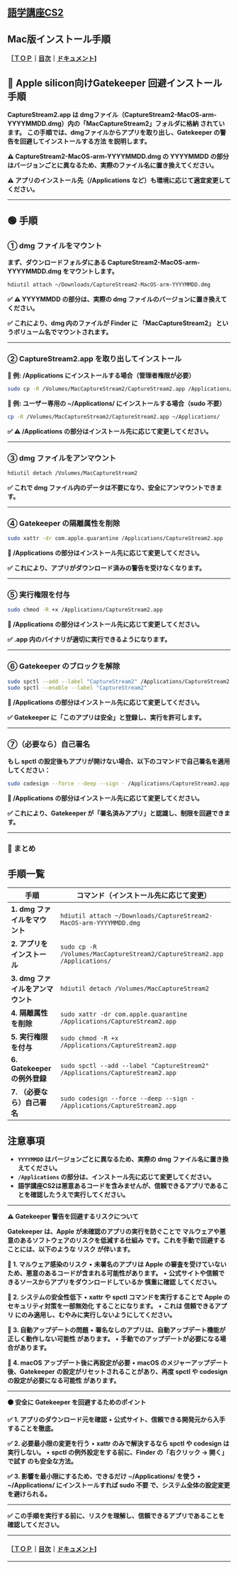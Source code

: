 ## [語学講座CS2](https://csreviser.github.io/CaptureStream2/) 
## Mac版インストール手順
#### ［[ＴＯＰ](./)**｜**[目次](./#目次)**｜**[ドキュメント](./#ドキュメント-1)]

## 🔹 Apple silicon向けGatekeeper 回避インストール手順

**CaptureStream2.app は dmgファイル（CaptureStream2-MacOS-arm-YYYYMMDD.dmg）内の「MacCaptureStream2」フォルダに格納 されています。**
**この手順では、dmgファイルからアプリを取り出し、Gatekeeper の警告を回避してインストールする方法 を説明します。**

**⚠️ CaptureStream2-MacOS-arm-YYYYMMDD.dmg の YYYYMMDD の部分はバージョンごとに異なるため、実際のファイル名に置き換えてください。**

**⚠️ アプリのインストール先（/Applications など）も環境に応じて適宜変更してください。**

---

## 🟢 手順

### ① dmg ファイルをマウント

**まず、ダウンロードフォルダにある CaptureStream2-MacOS-arm-YYYYMMDD.dmg をマウントします。**
```sh
hdiutil attach ~/Downloads/CaptureStream2-MacOS-arm-YYYYMMDD.dmg
```
**✅ ⚠️ YYYYMMDD の部分は、実際の dmg ファイルのバージョンに置き換えてください。**

**✅ これにより、dmg 内のファイルが Finder に 「MacCaptureStream2」 というボリューム名でマウントされます。**

---

### ② CaptureStream2.app を取り出してインストール

**📌 例: /Applications にインストールする場合（管理者権限が必要）**
```sh
sudo cp -R /Volumes/MacCaptureStream2/CaptureStream2.app /Applications/
```

**📌 例: ユーザー専用の ~/Applications/ にインストールする場合（sudo 不要）**
```sh
cp -R /Volumes/MacCaptureStream2/CaptureStream2.app ~/Applications/
```
**✅ ⚠️ /Applications の部分はインストール先に応じて変更してください。**

---

### ③ dmg ファイルをアンマウント
```sh
hdiutil detach /Volumes/MacCaptureStream2
```
**✅ これで dmg ファイル内のデータは不要になり、安全にアンマウントできます。**

---

### ④ Gatekeeper の隔離属性を削除
```sh
sudo xattr -dr com.apple.quarantine /Applications/CaptureStream2.app
```
**📌 /Applications の部分はインストール先に応じて変更してください。**

**✅ これにより、アプリがダウンロード済みの警告を受けなくなります。**

---

### ⑤ 実行権限を付与
```sh
sudo chmod -R +x /Applications/CaptureStream2.app
```

**📌 /Applications の部分はインストール先に応じて変更してください。**

**✅ .app 内のバイナリが適切に実行できるようになります。**

---

### ⑥ Gatekeeper のブロックを解除
```sh
sudo spctl --add --label "CaptureStream2" /Applications/CaptureStream2.app
sudo spctl --enable --label "CaptureStream2"
```
**📌 /Applications の部分はインストール先に応じて変更してください。**

**✅ Gatekeeper に「このアプリは安全」と登録し、実行を許可します。**

---

### ⑦（必要なら）自己署名

**もし spctl の設定後もアプリが開けない場合、以下のコマンドで自己署名を適用してください：**
```sh
sudo codesign --force --deep --sign - /Applications/CaptureStream2.app
```
**📌 /Applications の部分はインストール先に応じて変更してください。**

**✅ これにより、Gatekeeper が「署名済みアプリ」と認識し、制限を回避できます。**

---

### 🔹 まとめ
## 手順一覧

| **手順** | **コマンド（インストール先に応じて変更）** |
|---|---|
| **1. dmg ファイルをマウント** | `hdiutil attach ~/Downloads/CaptureStream2-MacOS-arm-YYYYMMDD.dmg` |
| **2. アプリをインストール** | `sudo cp -R /Volumes/MacCaptureStream2/CaptureStream2.app /Applications/` |
| **3. dmg ファイルをアンマウント** | `hdiutil detach /Volumes/MacCaptureStream2` |
| **4. 隔離属性を削除** | `sudo xattr -dr com.apple.quarantine /Applications/CaptureStream2.app` |
| **5. 実行権限を付与** | `sudo chmod -R +x /Applications/CaptureStream2.app` |
| **6. Gatekeeper の例外登録** | `sudo spctl --add --label "CaptureStream2" /Applications/CaptureStream2.app` |
| **7. （必要なら）自己署名** | `sudo codesign --force --deep --sign - /Applications/CaptureStream2.app` |

## 注意事項

- **`YYYYMMDD` はバージョンごとに異なるため、実際の dmg ファイル名に置き換えてください。**
- **`/Applications` の部分は、インストール先に応じて変更してください。**
- **語学講座CS2は悪意あるコードを含みませんが、信頼できるアプリであることを確認したうえで実行してください。**


---

**⚠️ Gatekeeper 警告を回避するリスクについて**

**Gatekeeper は、Apple が未確認のアプリの実行を防ぐことで マルウェアや悪意のあるソフトウェアのリスクを低減する仕組み です。これを手動で回避することには、以下のような リスク が伴います。**

**🔸 1. マルウェア感染のリスク**
	• **未署名のアプリは Apple の審査を受けていないため、悪意のあるコードが含まれる可能性があります。**
	• **公式サイトや信頼できるソースからアプリをダウンロードしているか 慎重に確認 してください。**

**🔸 2. システムの安全性低下**
	• **xattr や spctl コマンドを実行することで Apple のセキュリティ対策を一部無効化 することになります。**
	• **これは 信頼できるアプリ にのみ適用し、むやみに実行しないようにしてください。**

**🔸 3. 自動アップデートの問題**
	• **署名なしのアプリは、自動アップデート機能が 正しく動作しない可能性 があります。**
	• **手動でのアップデートが必要になる場合があります。**

**🔸 4. macOS アップデート後に再設定が必要**
	• **macOS のメジャーアップデート後、Gatekeeper の設定がリセットされることがあり、再度 spctl や codesign の設定が必要になる可能性 があります。**

---

**🟠 安全に Gatekeeper を回避するためのポイント**

**✅ 1. アプリのダウンロード元を確認**
	•	**公式サイト、信頼できる開発元から入手することを徹底。**


**✅ 2. 必要最小限の変更を行う**
	•	**xattr のみで解決するなら spctl や codesign は実行しない。**
	•	**spctl の例外設定をする前に、Finder の「右クリック → 開く」で試す のも安全な方法。**

**✅ 3. 影響を最小限にするため、できるだけ ~/Applications/ を使う**
	•	**~/Applications/ にインストールすれば sudo 不要 で、システム全体の設定変更を避けられる。**

---

**✅ この手順を実行する前に、リスクを理解し、信頼できるアプリであることを確認してください。**


---

#### ［[ＴＯＰ](./)**｜**[目次](./#目次)**｜**[ドキュメント](./#ドキュメント-1)]

*** 
 <link rel="shortcut icon" type="image/x-icon" href="https://avatars.githubusercontent.com/u/46049273?v=4">
 <meta name="twitter:image:src" content="https://avatars.githubusercontent.com/u/46049273?v=4">

